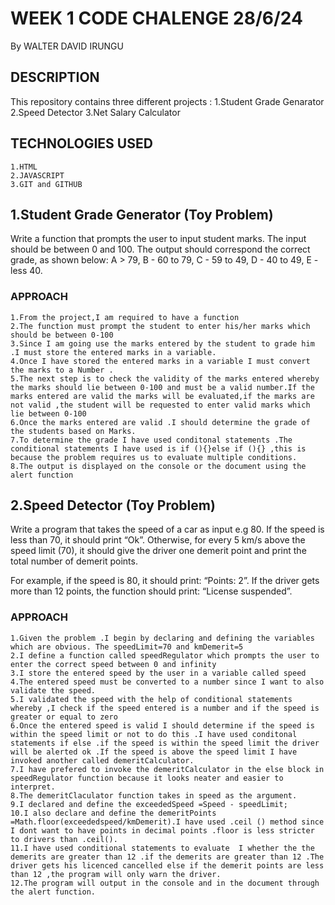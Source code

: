 # WEEK 1 CODE CHALENGE    28/6/24

By WALTER DAVID IRUNGU

## DESCRIPTION

This repository contains three different projects :
    1.Student Grade Genarator
    2.Speed Detector
    3.Net Salary Calculator

## TECHNOLOGIES USED

    1.HTML
    2.JAVASCRIPT
    3.GIT and GITHUB

## 1.Student Grade Generator (Toy Problem)

Write a function that prompts the user to input student marks. The input should be between 0 and 100. The output should correspond the correct grade, as shown below: 
 A > 79, B - 60 to 79, C -  59 to 49, D - 40 to 49, E - less 40.

### APPROACH
    1.From the project,I am required to have a function 
    2.The function must prompt the student to enter his/her marks which should be between 0-100
    3.Since I am going use the marks entered by the student to grade him .I must store the entered marks in a variable.
    4.Once I have stored the entered marks in a variable I must convert the marks to a Number .
    5.The next step is to check the validity of the marks entered whereby the marks should lie between 0-100 and must be a valid number.If the marks entered are valid the marks will be evaluated,if the marks are not valid ,the student will be requested to enter valid marks which lie between 0-100
    6.Once the marks entered are valid .I should determine the grade of the students based on Marks.
    7.To determine the grade I have used conditonal statements .The conditional statements I have used is if (){}else if (){} ,this is because the problem requires us to evaluate multiple conditions.
    8.The output is displayed on the console or the document using the alert function



## 2.Speed Detector (Toy Problem)
Write a program that takes the speed of a car as input e.g 80. If the speed is less than 70, it should print “Ok”. Otherwise, for every 5 km/s above the speed limit (70), it should give the driver one demerit point and print the total number of demerit points.

For example, if the speed is 80, it should print: “Points: 2”. If the driver gets more than 12 points, the function should print: “License suspended”.


### APPROACH
    1.Given the problem .I begin by declaring and defining the variables which are obvious. The speedLimit=70 and kmDemerit=5
    2.I define a function called speedRegulator which prompts the user to enter the correct speed between 0 and infinity
    3.I store the entered speed by the user in a variable called speed
    4.The entered speed must be converted to a number since I want to also validate the speed. 
    5.I validated the speed with the help of conditional statements whereby ,I check if the speed entered is a number and if the speed is greater or equal to zero
    6.Once the entered speed is valid I should determine if the speed is within the speed limit or not to do this .I have used conditonal statements if else .if the speed is within the speed limit the driver will be alerted ok .If the speed is above the speed limit I have invoked another called demeritCalculator.
    7.I have prefered to invoke the demeritCalculator in the else block in speedRegulator function because it looks neater and easier to interpret.
    8.The demeritClaculator function takes in speed as the argument.
    9.I declared and define the exceededSpeed =Speed - speedLimit;
    10.I also declare and define the demeritPoints =Math.floor(exceededspeed/kmDemerit).I have used .ceil () method since I dont want to have points in decimal points .floor is less stricter to drivers than .ceil().
    11.I have used conditional statements to evaluate  I whether the the demerits are greater than 12 .if the demerits are greater than 12 .The driver gets his licenced cancelled else if the demerit points are less than 12 ,the program will only warn the driver.
    12.The program will output in the console and in the document through the alert function.


